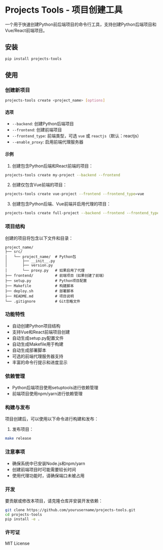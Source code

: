 # Projects Tools - 项目创建工具

一个用于快速创建Python前后端项目的命令行工具，支持创建Python后端项目和Vue/React前端项目。

## 安装

```bash
pip install projects-tools
```

## 使用

### 创建新项目

```bash
projects-tools create <project_name> [options]
```

#### 选项

- `--backend`: 创建Python后端项目
- `--frontend`: 创建前端项目
- `--frontend_type`: 前端类型，可选 `vue` 或 `reactjs`（默认：reactjs）
- `--enable_proxy`: 启用前端代理服务器

#### 示例

1. 创建包含Python后端和React前端的项目：
```bash
projects-tools create my-project --backend --frontend
```

2. 创建仅包含Vue前端的项目：
```bash
projects-tools create vue-project --frontend --frontend_type=vue
```

3. 创建包含Python后端、Vue前端并启用代理的项目：
```bash
projects-tools create full-project --backend --frontend --frontend_type=vue --enable_proxy
```

### 项目结构

创建的项目将包含以下文件和目录：

```
project_name/
├── src/
│   └── project_name/  # Python包
│       ├── __init__.py
│       ├── version.py
│       └── proxy.py   # 如果启用了代理
├── frontend/          # 前端项目（如果创建了前端）
├── setup.py           # Python项目配置
├── Makefile           # 构建脚本
├── deploy.sh          # 部署脚本
├── README.md          # 项目说明
└── .gitignore         # Git忽略文件
```

### 功能特性

- 自动创建Python项目结构
- 支持Vue和React前端项目创建
- 自动生成setup.py配置文件
- 自动生成Makefile用于构建
- 自动生成部署脚本
- 可选的前端代理服务器支持
- 丰富的命令行提示和进度显示

### 依赖管理

- Python后端项目使用setuptools进行依赖管理
- 前端项目使用npm/yarn进行依赖管理

### 构建与发布

项目创建后，可以使用以下命令进行构建和发布：

1. 发布项目：
```bash
make release
```

### 注意事项

- 确保系统中已安装Node.js和npm/yarn
- 创建前端项目时可能需要较长时间
- 使用代理功能时，请确保端口未被占用

### 开发

要贡献或修改本项目，请克隆仓库并安装开发依赖：

```bash
git clone https://github.com/yourusername/projects-tools.git
cd projects-tools
pip install -e .
```

### 许可证

MIT License